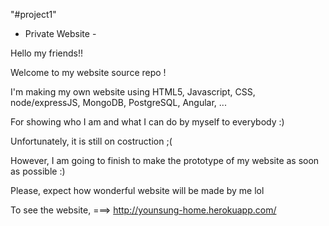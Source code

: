 "#project1"

- Private Website -

Hello my friends!!

Welcome to my website source repo !

I'm making my own website using HTML5, Javascript, CSS, node/expressJS, MongoDB, PostgreSQL, Angular, ...

For showing who I am and what I can do by myself to everybody :)

Unfortunately, it is still on costruction ;(

However, I am going to finish to make the prototype of my website as soon as possible :)

Please, expect how wonderful website will be made by me lol

To see the website, ===> http://younsung-home.herokuapp.com/
